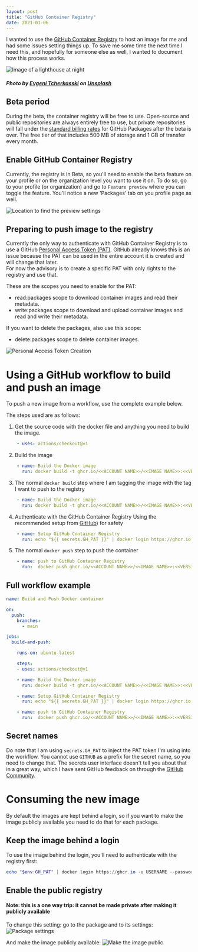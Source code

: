 ```yaml
---
layout: post
title: "GitHub Container Registry"
date: 2021-01-06
---
```


I wanted to use the [GitHub Container Registry](https://docs.github.com/en/free-pro-team@latest/packages/guides/about-github-container-registry) to host an image for me and had some issues setting things up. To save me some time the next time I need this, and hopefully for someone else as well, I wanted to document how this process works.

![Image of a lighthouse at night](/images/20210106/evgeni-tcherkasski-SHA85I0G8K4-unsplash.jpg)
##### <span>Photo by <a href="https://unsplash.com/@evgenit?utm_source=unsplash&amp;utm_medium=referral&amp;utm_content=creditCopyText">Evgeni Tcherkasski</a> on <a href="https://unsplash.com/s/photos/lighthouse?utm_source=unsplash&amp;utm_medium=referral&amp;utm_content=creditCopyText">Unsplash</a></span>

## Beta period
During the beta, the container registry will be free to use. Open-source and public repositories are always entirely free to use, but private repositories will fall under the [standard billing rates](https://docs.github.com/en/free-pro-team@latest/github/setting-up-and-managing-billing-and-payments-on-github/about-billing-for-github-packages) for GitHub Packages after the beta is over. The free tier of that includes 500 MB of storage and 1 GB of transfer every month.

## Enable GitHub Container Registry
Currently, the registry is in Beta, so you'll need to enable the beta feature on your profile or on the organization level you want to use it on. To do so, go to your profile (or organization) and go to `Feature preview` where you can toggle the feature. You'll notice a new 'Packages' tab on you profile page as well.

![Location to find the preview settings](/images/20210106/20210106_01_EnablePackages.png)  

## Preparing to push image to the registry
Currently the only way to authenticate with GitHub Container Registry is to use a GitHub [Personal Access Token (PAT)](https://docs.github.com/en/free-pro-team@latest/github/authenticating-to-github/creating-a-personal-access-token). GitHub already knows this is an issue because the PAT can be used in the entire account it is created and will change that later.  
For now the advisory is to create a specific PAT with only rights to the registry and use that.

These are the scopes you need to enable for the PAT:
- read:packages scope to download container images and read their metadata.
- write:packages scope to download and upload container images and read and write their metadata.

If you want to delete the packages, also use this scope:
- delete:packages scope to delete container images.

![Personal Access Token Creation](/images/20210106/20210106_02_PAT.png)

# Using a GitHub workflow to build and push an image
To push a new image from a workflow, use the complete example below.

The steps used are as follows:

1. Get the source code with the docker file and anything you need to build the image.
``` yaml
    - uses: actions/checkout@v1
```

2. Build the image
``` yaml
    - name: Build the Docker image
      run: docker build -t ghcr.io/<<ACCOUNT NAME>>/<<IMAGE NAME>>:<<VERSION>> .
```

3. The normal `docker build` step where I am tagging the image with the tag I want to push to the registry
``` yaml
    - name: Build the Docker image
      run: docker build -t ghcr.io/<<ACCOUNT NAME>>/<<IMAGE NAME>>:<<VERSION>> .
```

4. Authenticate with the GitHub Container Registry
Using the recommended setup from [GitHub](https://docs.github.com/en/packages/guides/pushing-and-pulling-docker-images#authenticating-to-github-container-registry)) for safety  
``` yaml
    - name: Setup GitHub Container Registry
      run: echo "${{ secrets.GH_PAT }}" | docker login https://ghcr.io -u ${{ github.actor }} --password-stdin
```

5. The normal `docker push` step to push the container
``` yaml
    - name: push to GitHub Container Registry
      run:  docker push ghcr.io/<<ACCOUNT NAME>>/<<IMAGE NAME>>:<<VERSION>>
``` 

## Full workflow example
``` yaml
name: Build and Push Docker container

on: 
  push:
    branches:
      - main

jobs:
  build-and-push:

    runs-on: ubuntu-latest

    steps:
    - uses: actions/checkout@v1

    - name: Build the Docker image
      run: docker build -t ghcr.io/<<ACCOUNT NAME>>/<<IMAGE NAME>>:<<VERSION>> .

    - name: Setup GitHub Container Registry
      run: echo "${{ secrets.GH_PAT }}" | docker login https://ghcr.io -u ${{ github.actor }} --password-stdin

    - name: push to GitHub Container Registry
      run:  docker push ghcr.io/<<ACCOUNT NAME>>/<<IMAGE NAME>>:<<VERSION>>
```

## Secret names
Do note that I am using `secrets.GH_PAT` to inject the PAT token I'm using into the workflow. You cannot use `GITHUB` as a prefix for the secret name, so you need to change that. The secrets user interface doesn't tell you about that in a great way, which I have sent GitHub feedback on through the [GitHub Community](https://github.community/t/add-a-warning-or-explanation-when-saving-a-secret-with-a-wrong-name/154018).

# Consuming the new image
By default the images are kept behind a login, so if you want to make the image publicly available you need to do that for each package. 

## Keep the image behind a login 
To use the image behind the login, you'll need to authenticate with the registry first:
``` powershell
echo "$env:GH_PAT" | docker login https://ghcr.io -u USERNAME --password-stdin
```

## Enable the public registry
#### Note: this is a one way trip: it cannot be made private after making it publicly available

To change this setting: go to the package and to its settings:
![Package settings](/images/20210106/20210106_03_MakePackagePublic.png)  

And make the image publicly available:
![Make the image public](/images/20210106/20210106_04_MakePackagePublic.png)